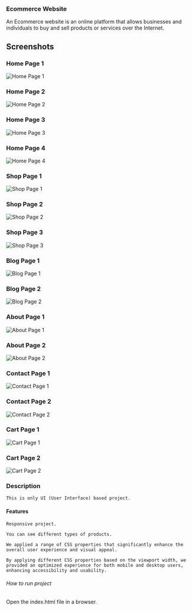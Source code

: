 ### Ecommerce Website
An Ecommerce website is an online platform that allows businesses and individuals to buy and sell products or services over the Internet. 

## Screenshots

### Home Page  1
![Home Page  1](screenshots/home1.png)

### Home Page  2
![Home Page  2](screenshots/home2.png)

### Home Page  3
![Home Page  3](screenshots/home3.png)

### Home Page  4
![Home Page  4](screenshots/home4.png)

### Shop Page  1
![Shop Page  1](screenshots/shop1.png)

### Shop Page  2
![Shop Page  2](screenshots/shop2.png)

### Shop Page  3
![Shop Page  3](screenshots/shop3.png)

### Blog Page  1
![Blog Page  1](screenshots/blog1.png)

### Blog Page  2
![Blog Page  2](screenshots/blog2.png)

### About Page  1
![About Page  1](screenshots/about1.png)

### About Page  2
![About Page  2](screenshots/about2.png)

### Contact Page  1
![Contact Page  1](screenshots/contact1.png)

### Contact Page  2
![Contact Page  2](screenshots/contact2.png)

### Cart Page  1
![Cart Page  1](screenshots/cart1.png)

### Cart Page  2
![Cart Page  2](screenshots/cart2.png)




### Description 
    This is only UI (User Interface) based project.
           
#### Features
    Responsive project.

    You can see different types of products.
    
    We applied a range of CSS properties that significantly enhance the overall user experience and visual appeal.

    By applying different CSS properties based on the viewport width, we provided an optimized experience for both mobile and desktop users, enhancing accessibility and usability.


    

    
###### How to run project
Open the index.html file in a browser.

    
